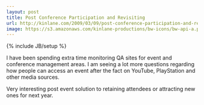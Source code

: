 ```yaml
---
layout: post
title: Post Conference Participation and Revisiting
url: http://kinlane.com/2009/03/09/post-conference-participation-and-revisiting/
image: https://s3.amazonaws.com/kinlane-productions/bw-icons/bw-api-a.png
---
```

{% include JB/setup %}
I have been spending extra time monitoring QA sites for event and conference management areas.   I am seeing a lot more questions regarding how people can access an event after the fact on YouTube, PlayStation and other media sources.

Very interesting post event solution to retaining attendees or attracting new ones for next year.